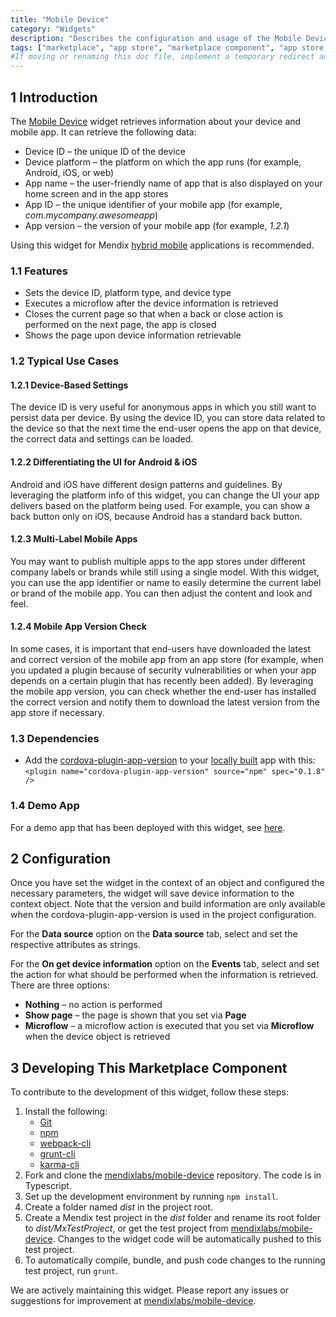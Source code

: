 ```yaml
---
title: "Mobile Device"
category: "Widgets"
description: "Describes the configuration and usage of the Mobile Device widget, which is available in the Mendix Marketplace."
tags: ["marketplace", "app store", "marketplace component", "app store component", "widget", "mobile device", "cordova", "phonegap", "platform support"]
#If moving or renaming this doc file, implement a temporary redirect and let the respective team know they should update the URL in the product. See Mapping to Products for more details.
---
```


## 1 Introduction

The [Mobile Device](https://appstore.home.mendix.com/link/app/65139/) widget retrieves information about your device and mobile app. It can retrieve the following data:

* Device ID – the unique ID of the device
* Device platform – the platform on which the app runs (for example, Android, iOS, or web)
* App name – the user-friendly name of app that is also displayed on your home screen and in the app stores 
* App ID – the unique identifier of your mobile app (for example, *com.mycompany.awesomeapp*)
* App version – the version of your mobile app (for example, *1.2.1*)

Using this widget for Mendix [hybrid mobile](/refguide/hybrid-mobile) applications is recommended.

### 1.1 Features

* Sets the device ID, platform type, and device type
* Executes a microflow after the device information is retrieved
* Closes the current page so that when a back or close action is performed on the next page, the app is closed
* Shows the page upon device information retrievable

### 1.2 Typical Use Cases

#### 1.2.1 Device-Based Settings

The device ID is very useful for anonymous apps in which you still want to persist data per device. By using the device ID, you can store data related to the device so that the next time the end-user opens the app on that device, the correct data and settings can be loaded.

#### 1.2.2 Differentiating the UI for Android & iOS

Android and iOS have different design patterns and guidelines. By leveraging the platform info of this widget, you can change the UI your app delivers based on the platform being used. For example, you can show a back button only on iOS, because Android has a standard back button.

#### 1.2.3 Multi-Label Mobile Apps

You may want to publish multiple apps to the app stores under different company labels or brands while still using a single model. With this widget, you can use the app identifier or name to easily determine the current label or brand of the mobile app. You can then adjust the content and look and feel.

#### 1.2.4 Mobile App Version Check

In some cases, it is important that end-users have downloaded the latest and correct version of the mobile app from an app store (for example, when you updated a plugin because of security vulnerabilities or when your app depends on a certain plugin that has recently been added). By leveraging the mobile app version, you can check whether the end-user has installed the correct version and notify them to download the latest version from the app store if necessary.

### 1.3 Dependencies

* Add the [cordova-plugin-app-version](https://github.com/whiteoctober/cordova-plugin-app-version) to your [locally built](/howto/mobile/customizing-phonegap-build-packages) app with this: `<plugin name="cordova-plugin-app-version" source="npm" spec="0.1.8" />`

### 1.4 Demo App

For a demo app that has been deployed with this widget, see [here](http://deviceidwidget.mxapps.io).

## 2 Configuration

Once you have set the widget in the context of an object and configured the necessary parameters, the widget will save device information to the context object. Note that the version and build information are only available when the cordova-plugin-app-version is used in the project configuration.

For the **Data source** option on the **Data source** tab, select and set the respective attributes as strings.

For the **On get device information** option on the **Events** tab, select and set the action for what should be performed when the information is retrieved. There are three options:

* **Nothing** – no action is performed
* **Show page** – the page is shown that you set via **Page**
* **Microflow** – a microflow action is executed that you set via **Microflow** when the device object is retrieved

## 3 Developing This Marketplace Component

To contribute to the development of this widget, follow these steps:

1. Install the following:
	* [Git](https://git-scm.com/book/en/v2/Getting-Started-Installing-Git)
	* [npm](https://www.npmjs.com/)
	* [webpack-cli](https://www.npmjs.com/package/webpack-cli)
	* [grunt-cli](https://github.com/gruntjs/grunt-cli)
	* [karma-cli](https://www.npmjs.com/package/karma-cli)
2. Fork and clone the [mendixlabs/mobile-device](https://github.com/mendixlabs/mobile-device.git) repository. The code is in Typescript.
3. Set up the development environment by running `npm install`.
4. Create a folder named *dist* in the project root.
5. Create a Mendix test project in the *dist* folder and rename its root folder to *dist/MxTestProject*, or get the test project from [mendixlabs/mobile-device](https://github.com/mendixlabs/mobile-device/releases/). Changes to the widget code will be automatically pushed to this test project.
6. To automatically compile, bundle, and push code changes to the running test project, run `grunt`.

We are actively maintaining this widget. Please report any issues or suggestions for improvement at [mendixlabs/mobile-device](https://github.com/mendixlabs/mobile-device/issues).
